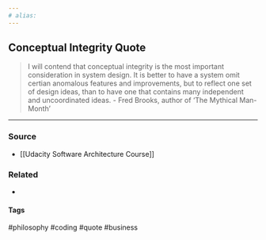 ```yaml
---
# alias:
---
```


## Conceptual Integrity Quote

> I will contend that conceptual integrity is the most important consideration in system design. It is better to have a system omit certian anomalous features and improvements, but to reflect one set of design ideas, than to have one that contains many independent and uncoordinated ideas. - Fred Brooks, author of ‘The Mythical Man-Month’

---
### Source
- [[Udacity Software Architecture Course]]

### Related
- 

#### Tags
#philosophy #coding #quote #business 